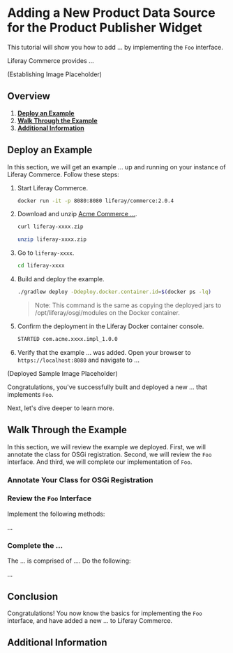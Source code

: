 # Adding a New Product Data Source for the Product Publisher Widget

This tutorial will show you how to add ... by implementing the `Foo` interface.

<Introduce the thing> Liferay Commerce provides ...

(Establishing Image Placeholder)

## Overview

1. [**Deploy an Example**](#deploy-an-example)
1. [**Walk Through the Example**](#walk-through-the-example)
1. [**Additional Information**](#additional-information)

## Deploy an Example

In this section, we will get an example ... up and running on your instance of Liferay Commerce. Follow these steps:

1. Start Liferay Commerce.

    ```bash
    docker run -it -p 8080:8080 liferay/commerce:2.0.4
    ```

1. Download and unzip [Acme Commerce ...]().

    ```bash
    curl liferay-xxxx.zip
    ```

    ```bash
    unzip liferay-xxxx.zip
    ```

1. Go to `liferay-xxxx`.

    ```bash
    cd liferay-xxxx
    ```

1. Build and deploy the example.

    ```bash
    ./gradlew deploy -Ddeploy.docker.container.id=$(docker ps -lq)
    ```

    >Note: This command is the same as copying the deployed jars to /opt/liferay/osgi/modules on the Docker container.

1. Confirm the deployment in the Liferay Docker container console.

    ```bash
    STARTED com.acme.xxxx.impl_1.0.0
    ```

1. Verify that the example ... was added. Open your browser to `https://localhost:8080` and navigate to ...

(Deployed Sample Image Placeholder)

Congratulations, you've successfully built and deployed a new ... that implements `Foo`.

Next, let's dive deeper to learn more.

## Walk Through the Example

In this section, we will review the example we deployed. First, we will annotate the class for OSGi registration. Second, we will review the `Foo` interface. And third, we will complete our implementation of `Foo`.

### Annotate Your Class for OSGi Registration

### Review the `Foo` Interface

Implement the following methods:

...

### Complete the ...

The ... is comprised of .... Do the following:

...

## Conclusion

Congratulations! You now know the basics for implementing the `Foo` interface, and have added a new ... to Liferay Commerce.

## Additional Information
